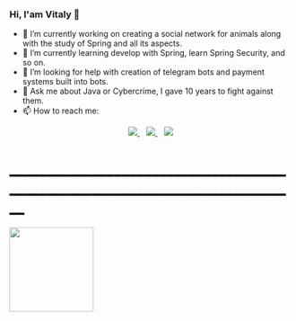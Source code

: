 ### Hi, I'am Vitaly 👋


- 🔭 I’m currently working on creating a social network for animals along with the study of Spring and all its aspects.
- 🌱 I’m currently learning develop with Spring, learn Spring Security, and so on.
- 🤔 I’m looking for help with creation of telegram bots and payment systems built into bots.
- 💬 Ask me about Java or Cybercrime, I gave 10 years to fight against them.
- 📫 How to reach me:

<p align="center" dir="auto">
   <a href="https://t.me/joinchat/SpqRPBFo_sM6qm05" rel="nofollow">
    <img src="https://camo.githubusercontent.com/cf4ed981404024c1adfc79d5575c4edf1836c4fe36b24b03383ece888cef7e29/68747470733a2f2f696d672e736869656c64732e696f2f62616467652f54656c656772616d2d3243413545303f7374796c653d666f722d7468652d6261646765266c6f676f3d74656c656772616d266c6f676f436f6c6f723d7768697465" data-canonical-src="https://img.shields.io/badge/Telegram-2CA5E0?style=for-the-badge&amp;logo=telegram&amp;logoColor=white" style="max-width: 100%;">        
  </a>&nbsp;&nbsp;
  <a href="https://www.linkedin.com/in/vitali-volkevich-000645236/" rel="nofollow">
    <img src="https://camo.githubusercontent.com/a493f6833f99fb3c85788d6d9305e6b7a42b838e5ee5d138fd9a8214a7e77472/68747470733a2f2f696d672e736869656c64732e696f2f62616467652f6c696e6b6564696e2d2532333030373742352e7376673f267374796c653d666f722d7468652d6261646765266c6f676f3d6c696e6b6564696e266c6f676f436f6c6f723d7768697465" data-canonical-src="https://img.shields.io/badge/linkedin-%230077B5.svg?&amp;style=for-the-badge&amp;logo=linkedin&amp;logoColor=white" style="max-width: 100%;">
  </a>&nbsp;&nbsp;
      </a> <b><b><a href="https://www.instagram.com/vitaly.vvvv/" rel="nofollow">
    <img src="https://img.shields.io/badge/Instagram-E4405F?style=for-the-badge&logo=instagram&logoColor=white" data-canonical-src="https://img.shields.io/badge/Instagram-E4405F?style=for-the-badge&logo=instagram&logoColor=white">
 </p>

<h1>____________________________________________________________________________</H1>
  <a href="https://github.com/romankh3/github-readme-stats"><img height="150" src="https://camo.githubusercontent.com/84dcde46ff8acaeb7ac9b4ced9583ddb5a384e8743154a26b47c9ef8dc7d0ce0/68747470733a2f2f6769746875622d726561646d652d73746174732e76657263656c2e6170702f6170692f746f702d6c616e67732f3f757365726e616d653d726f6d616e6b6833266c61796f75743d636f6d70616374" data-canonical-src="https://github-readme-stats.vercel.app/api/top-langs/?username=romankh3&amp;layout=compact" style="max-width: 100%;"></a>
